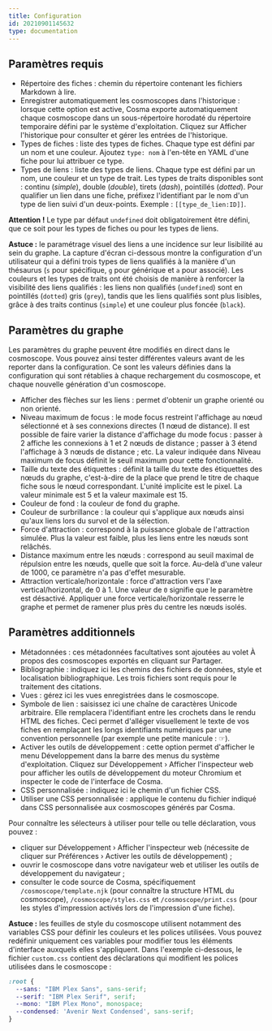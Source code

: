 ```yaml
---
title: Configuration
id: 20210901145632
type: documentation
---
```


## Paramètres requis

- Répertoire des fiches : chemin du répertoire contenant les fichiers Markdown à lire.
- Enregistrer automatiquement les cosmoscopes dans l'historique : lorsque cette option est active, Cosma exporte automatiquement chaque cosmoscope dans un sous-répertoire horodaté du répertoire temporaire défini par le système d'exploitation. Cliquez sur Afficher l'historique pour consulter et gérer les entrées de l'historique.
- Types de fiches : liste des types de fiches. Chaque type est défini par un nom et une couleur. Ajoutez `type: nom` à l'en-tête en YAML d'une fiche pour lui attribuer ce type.
- Types de liens : liste des types de liens. Chaque type est défini par un nom, une couleur et un type de trait. Les types de traits disponibles sont : continu (*simple*), double (*double*), tirets (*dash*), pointillés (*dotted*). Pour qualifier un lien dans une fiche, préfixez l'identifiant par le nom d'un type de lien suivi d'un deux-points. Exemple : `[[type_de_lien:ID]]`.

**Attention !** Le type par défaut `undefined` doit obligatoirement être défini, que ce soit pour les types de fiches ou pour les types de liens.

**Astuce :** le paramétrage visuel des liens a une incidence sur leur lisibilité au sein du graphe. La capture d'écran ci-dessous montre la configuration d'un utilisateur qui a défini trois types de liens qualifiés à la manière d'un thésaurus (`s` pour spécifique, `g` pour générique et `a` pour associé). Les couleurs et les types de traits ont été choisis de manière à renforcer la visibilité des liens qualifiés : les liens non qualifiés (`undefined`) sont en pointillés (`dotted`) gris (`grey`), tandis que les liens qualifiés sont plus lisibles, grâce à des traits continus (`simple`) et une couleur plus foncée (`black`).

## Paramètres du graphe

Les paramètres du graphe peuvent être modifiés en direct dans le cosmoscope. Vous pouvez ainsi tester différentes valeurs avant de les reporter dans la configuration. Ce sont les valeurs définies dans la configuration qui sont rétablies à chaque rechargement du cosmoscope, et chaque nouvelle génération d'un cosmoscope.

- Afficher des flèches sur les liens : permet d'obtenir un graphe orienté ou non orienté.
- Niveau maximum de focus : le mode focus restreint l'affichage au nœud sélectionné et à ses connexions directes (1 nœud de distance). Il est possible de faire varier la distance d'affichage du mode focus : passer à 2 affiche les connexions à 1 et 2 nœuds de distance ; passer à 3 étend l'affichage à 3 nœuds de distance ; etc. La valeur indiquée dans Niveau maximum de focus définit le seuil maximum pour cette fonctionnalité.
- Taille du texte des étiquettes : définit la taille du texte des étiquettes des nœuds du graphe, c'est-à-dire de la place que prend le titre de chaque fiche sous le nœud correspondant. L'unité implicite est le pixel. La valeur minimale est 5 et la valeur maximale est 15.
- Couleur de fond : la couleur de fond du graphe.
- Couleur de surbrillance : la couleur qui s'applique aux nœuds ainsi qu'aux liens lors du survol et de la sélection.
- Force d'attraction : correspond à la puissance globale de l'attraction simulée. Plus la valeur est faible, plus les liens entre les nœuds sont relâchés.
- Distance maximum entre les nœuds : correspond au seuil maximal de répulsion entre les nœuds, quelle que soit la force. Au-delà d'une valeur de 1000, ce paramètre n'a pas d'effet mesurable.
- Attraction verticale/horizontale : force d'attraction vers l'axe vertical/horizontal, de 0 à 1. Une valeur de `0` signifie que le paramètre est désactivé. Appliquer une force verticale/horizontale resserre le graphe et permet de ramener plus près du centre les nœuds isolés.

## Paramètres additionnels

- Métadonnées : ces métadonnées facultatives sont ajoutées au volet À propos des cosmoscopes exportés en cliquant sur Partager.
- Bibliographie : indiquez ici les chemins des fichiers de données, style et localisation bibliographique. Les trois fichiers sont requis pour le traitement des citations.
- Vues : gérez ici les vues enregistrées dans le cosmoscope.
- Symbole de lien : saisissez ici une chaîne de caractères Unicode arbitraire. Elle remplacera l'identifiant entre les crochets dans le rendu HTML des fiches. Ceci permet d'alléger visuellement le texte de vos fiches en remplaçant les longs identifiants numériques par une convention personnelle (par exemple une petite manicule : ☞).
- Activer les outils de développement : cette option permet d'afficher le menu Développement dans la barre des menus du système d'exploitation. Cliquez sur Développement › Afficher l'inspecteur web pour afficher les outils de développement du moteur Chromium et inspecter le code de l'interface de Cosma.
- CSS personnalisée : indiquez ici le chemin d'un fichier CSS.
- Utiliser une CSS personnalisée : applique le contenu du fichier indiqué dans CSS personnalisée aux cosmoscopes générés par Cosma.

Pour connaître les sélecteurs à utiliser pour telle ou telle déclaration, vous pouvez :

- cliquer sur Développement › Afficher l'inspecteur web (nécessite de cliquer sur Préférences › Activer les outils de développement) ;
- ouvrir le cosmoscope dans votre navigateur web et utiliser les outils de développement du navigateur ;
- consulter le code source de Cosma, spécifiquement `/cosmoscope/template.njk` (pour connaître la structure HTML du cosmoscope), `/cosmoscope/styles.css` et `/cosmoscope/print.css` (pour les styles d'impression activés lors de l'impression d'une fiche).

**Astuce :** les feuilles de style du cosmoscope utilisent notamment des variables CSS pour définir les couleurs et les polices utilisées. Vous pouvez redéfinir uniquement ces variables pour modifier tous les éléments d'interface auxquels elles s'appliquent. Dans l'exemple ci-dessous, le fichier `custom.css` contient des déclarations qui modifient les polices utilisées dans le cosmoscope :

```css
:root {
  --sans: "IBM Plex Sans", sans-serif;
  --serif: "IBM Plex Serif", serif;
  --mono: "IBM Plex Mono", monospace;
  --condensed: 'Avenir Next Condensed', sans-serif;
}
```